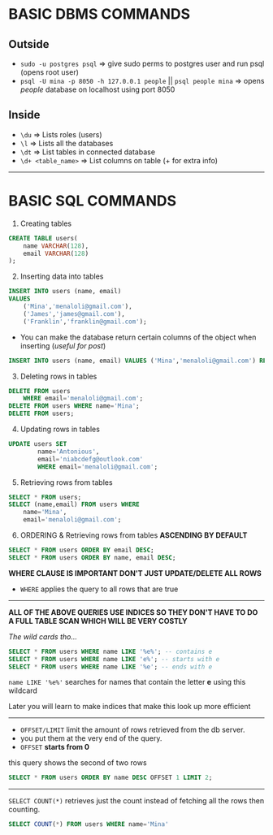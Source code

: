 # BASIC DBMS COMMANDS

## Outside

- `sudo -u postgres psql` => give sudo perms to postgres user and run psql (opens root user)
- `psql -U mina -p 8050 -h 127.0.0.1 people` || `psql people mina` => opens _people_ database on localhost using port 8050

## Inside

- `\du` => Lists roles (users)
- `\l` => Lists all the databases
- `\dt` => List tables in connected database
- `\d+ <table_name>` => List columns on table (+ for extra info)

---

# BASIC SQL COMMANDS

1. Creating tables

```sql
CREATE TABLE users(
    name VARCHAR(128),
    email VARCHAR(128)
);
```

2. Inserting data into tables

```sql
INSERT INTO users (name, email)
VALUES
    ('Mina','menaloli@gmail.com'),
    ('James','james@gmail.com'),
    ('Franklin','franklin@gmail.com');
```

- You can make the database return certain columns of the object when inserting (_useful for post_)

```sql
INSERT INTO users (name, email) VALUES ('Mina','menaloli@gmail.com') RETURNING name,email;
```

3. Deleting rows in tables

```sql
DELETE FROM users
    WHERE email='menaloli@gmail.com';
DELETE FROM users WHERE name='Mina';
DELETE FROM users;
```

4. Updating rows in tables

```sql
UPDATE users SET
        name='Antonious',
        email='niabcdefg@outlook.com'
        WHERE email='menaloli@gmail.com';
```

5. Retrieving rows from tables

```sql
SELECT * FROM users;
SELECT (name,email) FROM users WHERE
    name='Mina',
    email='menaloli@gmail.com';
```

6. ORDERING & Retrieving rows from tables **ASCENDING BY DEFAULT**

```sql
SELECT * FROM users ORDER BY email DESC;
SELECT * FROM users ORDER BY name, email DESC;
```

**WHERE CLAUSE IS IMPORTANT DON'T JUST UPDATE/DELETE ALL ROWS**

- `WHERE` applies the query to all rows that are true

---

**ALL OF THE ABOVE QUERIES USE INDICES SO THEY DON'T HAVE TO DO A FULL TABLE SCAN WHICH WILL BE VERY COSTLY**

_The wild cards tho..._

```sql
SELECT * FROM users WHERE name LIKE '%e%'; -- contains e
SELECT * FROM users WHERE name LIKE 'e%'; -- starts with e
SELECT * FROM users WHERE name LIKE '%e'; -- ends with e
```

`name LIKE '%e%'` searches for names that contain the letter **e** using this wildcard

Later you will learn to make indices that make this look up more efficient

---

- `OFFSET/LIMIT` limit the amount of rows retrieved from the db server.
- you put them at the very end of the query.
- `OFFSET` **starts from 0**

this query shows the second of two rows

```sql
SELECT * FROM users ORDER BY name DESC OFFSET 1 LIMIT 2;
```

---

`SELECT COUNT(*)` retrieves just the count instead of fetching all the rows then counting.

```sql
SELECT COUNT(*) FROM users WHERE name='Mina'
```
